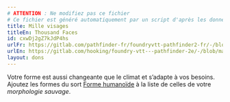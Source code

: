 ```yaml
---
# ATTENTION : Ne modifiez pas ce fichier
# Ce fichier est généré automatiquement par un script d'après les données du module Foundry VTT officiel et de sa traduction
title: Mille visages
titleEn: Thousand Faces
id: cxwDj2gZ7kJdP4hs
urlFr: https://gitlab.com/pathfinder-fr/foundryvtt-pathfinder2-fr/-/blob/master/data/feats/cxwDj2gZ7kJdP4hs.htm
urlEn: https://gitlab.com/hooking/foundry-vtt---pathfinder-2e/-/blob/master/packs/data/feats.db/thousand-faces.json
layout: dons
---
```

Votre forme est aussi changeante que le climat et s’adapte à vos besoins. Ajoutez les formes du sort [Forme humanoïde](../sorts/forme-humanoïde.md) à la liste de celles de votre *morphologie sauvage*.
